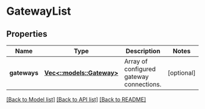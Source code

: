 # GatewayList

## Properties
Name | Type | Description | Notes
------------ | ------------- | ------------- | -------------
**gateways** | [**Vec<::models::Gateway>**](Gateway.md) | Array of configured gateway connections. | [optional] 

[[Back to Model list]](../README.md#documentation-for-models) [[Back to API list]](../README.md#documentation-for-api-endpoints) [[Back to README]](../README.md)


